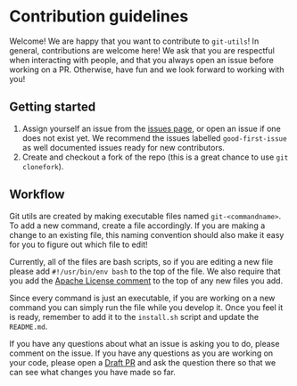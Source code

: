 # Contribution guidelines

Welcome! We are happy that you want to contribute to `git-utils`! In general, contributions are welcome here!
We ask that you are respectful when interacting with people, and that you always open an issue before working
on a PR. Otherwise, have fun and we look forward to working with you!

## Getting started

1. Assign yourself an issue from the [issues page](https://github.com/Cali0707/git-utils/issues), or open an issue if one does not exist yet.
We recommend the issues labelled `good-first-issue` as well documented issues ready for new contributors.
2. Create and checkout a fork of the repo (this is a great chance to use `git clonefork`). 

## Workflow

Git utils are created by making executable files named `git-<commandname>`. To add a new command, create a file accordingly. If you are
making a change to an existing file, this naming convention should also make it easy for you to figure out which file to edit! 

Currently, all of the files are bash scripts, so if you are editing a new file please add `#!/usr/bin/env bash` to the top of the file.
We also require that you add the [Apache License comment](https://github.com/Cali0707/git-utils/blob/main/git-sync#L3-L15) 
to the top of any new files you add.

Since every command is just an executable, if you are working on a new command you can simply run the file while you develop it. Once you
feel it is ready, remember to add it to the `install.sh` script and update the `README.md`.

If you have any questions about what an issue is asking you to do, please comment on the issue. If you have any questions as you are working
on your code, please open a [Draft PR](https://docs.github.com/en/pull-requests/collaborating-with-pull-requests/proposing-changes-to-your-work-with-pull-requests/changing-the-stage-of-a-pull-request#converting-a-pull-request-to-a-draft)
and ask the question there so that we can see what changes you have made so far.
